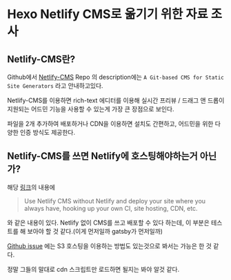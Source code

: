 # Hexo Netlify CMS로 옮기기 위한 자료 조사

## Netlify-CMS란?

Github에서 [Netlify-CMS](https://github.com/netlify/netlify-cms) Repo 의 description에는 `A Git-based CMS for Static Site Generators` 라고 안내하고있다.

Netlify-CMS를 이용하면 rich-text 에디터를 이용해 실시간 프리뷰 / 드래그 앤 드롭이 지원되는 어드민 기능을 사용할 수 있는게 가장 큰 장점으로 보인다.

파일을 2개 추가하여 배포하거나 CDN을 이용하면 설치도 간편하고, 어드민을 위한 다양한 인증 방식도 제공한다.

## Netlify-CMS를 쓰면 Netlify에 호스팅해야하는거 아닌가?

해당 [링크](https://www.netlifycms.org/docs/intro/#netlify-cms-vs-netlify)의 내용에

> Use Netlify CMS without Netlify and deploy your site where you always have, hooking up your own CI, site hosting, CDN, etc.

와 같은 내용이 있다. Netlify 없이 CMS를 쓰고 배포할 수 있다 하는데, 이 부분은 테스트를 해 보아야 할 것 같다.(이게 먼저일까 gatsby가 먼저일까)

[Github issue](https://github.com/netlify/netlify-cms/issues/2695) 에는 S3 호스팅을 이용하는 방법도 있는것으로 봐서는 가능은 한 것 같다.

정말 그들의 말대로 cdn 스크립트만 로드하면 될지는 봐야 알것 같다.